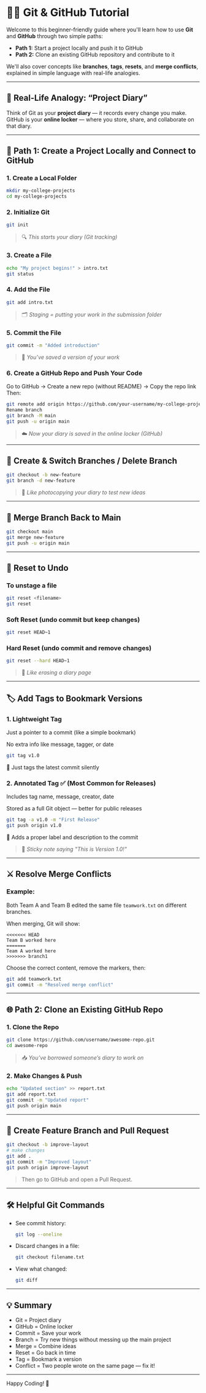 # 🧑‍💻 Git & GitHub Tutorial

Welcome to this beginner-friendly guide where you'll learn how to use **Git** and **GitHub** through two simple paths:

- **Path 1:** Start a project locally and push it to GitHub
- **Path 2:** Clone an existing GitHub repository and contribute to it

We'll also cover concepts like **branches**, **tags**, **resets**, and **merge conflicts**, explained in simple language with real-life analogies.

---

## 🌱 Real-Life Analogy: “Project Diary”

Think of Git as your **project diary** — it records every change you make.  
GitHub is your **online locker** — where you store, share, and collaborate on that diary.

---

## 🚀 Path 1: Create a Project Locally and Connect to GitHub

### 1. Create a Local Folder
```bash
mkdir my-college-projects
cd my-college-projects
```

### 2. Initialize Git
```bash
git init
```
> 🔍 *This starts your diary (Git tracking)*

### 3. Create a File
```bash
echo "My project begins!" > intro.txt
git status
```

### 4. Add the File
```bash
git add intro.txt
```
> 🗂️ *Staging = putting your work in the submission folder*

### 5. Commit the File
```bash
git commit -m "Added introduction"
```
> 📌 *You’ve saved a version of your work*

### 6. Create a GitHub Repo and Push Your Code

Go to GitHub → Create a new repo (without README) → Copy the repo link  
Then:
```bash
git remote add origin https://github.com/your-username/my-college-projects.git
Rename branch
git branch -M main
git push -u origin main
```
> ☁️ *Now your diary is saved in the online locker (GitHub)*

---

## 🌿 Create & Switch Branches / Delete Branch
```bash
git checkout -b new-feature
git branch -d new-feature
```
> 📄 *Like photocopying your diary to test new ideas*

---

## 🔀 Merge Branch Back to Main
```bash
git checkout main
git merge new-feature
git push -u origin main
```

---

## 🔁 Reset to Undo

### To unstage a file
```bash
git reset <filename>
git reset
```
### Soft Reset (undo commit but keep changes)
```bash
git reset HEAD~1
```

### Hard Reset (undo commit and remove changes)
```bash
git reset --hard HEAD~1
```

> 🧽 *Like erasing a diary page*

---

## 🏷️ Add Tags to Bookmark Versions
### 1. Lightweight Tag
Just a pointer to a commit (like a simple bookmark)

No extra info like message, tagger, or date
```bash
git tag v1.0
```
🔖 Just tags the latest commit silently

### 2. Annotated Tag ✅ (Most Common for Releases)
Includes tag name, message, creator, date

Stored as a full Git object — better for public releases
```bash
git tag -a v1.0 -m "First Release"
git push origin v1.0
```
📝 Adds a proper label and description to the commit
> 🔖 *Sticky note saying "This is Version 1.0!"*

---

## ⚔️ Resolve Merge Conflicts

### Example:
Both Team A and Team B edited the same file `teamwork.txt` on different branches.

When merging, Git will show:
```plaintext
<<<<<<< HEAD
Team B worked here
=======
Team A worked here
>>>>>>> branch1
```

Choose the correct content, remove the markers, then:
```bash
git add teamwork.txt
git commit -m "Resolved merge conflict"
```

---

## 🌐 Path 2: Clone an Existing GitHub Repo

### 1. Clone the Repo
```bash
git clone https://github.com/username/awesome-repo.git
cd awesome-repo
```
> 📥 *You’ve borrowed someone’s diary to work on*

### 2. Make Changes & Push
```bash
echo "Updated section" >> report.txt
git add report.txt
git commit -m "Updated report"
git push origin main
```

---

## 🔧 Create Feature Branch and Pull Request
```bash
git checkout -b improve-layout
# make changes
git add .
git commit -m "Improved layout"
git push origin improve-layout
```
> Then go to GitHub and open a Pull Request.

---

## 🛠 Helpful Git Commands

- See commit history:
  ```bash
  git log --oneline
  ```

- Discard changes in a file:
  ```bash
  git checkout filename.txt
  ```

- View what changed:
  ```bash
  git diff
  ```

---

## 💡 Summary

- Git = Project diary
- GitHub = Online locker
- Commit = Save your work
- Branch = Try new things without messing up the main project
- Merge = Combine ideas
- Reset = Go back in time
- Tag = Bookmark a version
- Conflict = Two people wrote on the same page — fix it!

---

Happy Coding! 🚀  

